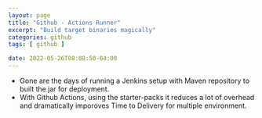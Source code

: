```yaml
---
layout: page
title: "Github - Actions Runner"
excerpt: "Build target binaries magically"
categories: github
tags: [ github ]

date: 2022-05-26T08:08:50-04:00
---
```


* Gone are the days of running a Jenkins setup with Maven repository to built the jar for deployment.
* With Github Actions, using the starter-packs it reduces a lot of overhead and dramatically imporoves Time to Delivery for multiple environment.